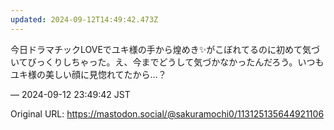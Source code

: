 ```yaml
---
updated: 2024-09-12T14:49:42.473Z
---
```


<p>今日ドラマチックLOVEでユキ様の手から煌めき✨️がこぼれてるのに初めて気づいてびっくりしちゃった。え、今までどうして気づかなかったんだろう。いつもユキ様の美しい顔に見惚れてたから…？</p>

&mdash; 2024-09-12 23:49:42 JST

Original URL: https://mastodon.social/@sakuramochi0/113125135644921106
